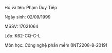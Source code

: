Họ và tên: Phạm Duy Tiếp

Ngày sinh: 02/09/1999

MSSV: 17021064

Lớp: K62-CQ-C-L

Môn học: Công nghệ phần mềm (INT2208-8-2019) 
